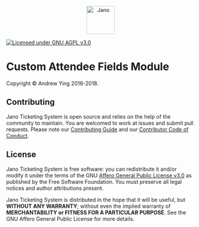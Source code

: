 <p style="text-align:center;"><img src="https://raw.githubusercontent.com/jano-may-ball/ticketing/master/logo.png" height="75" alt="Jano"></p>

[![Licensed under GNU AGPL v3.0](https://img.shields.io/badge/license-GNU%20AGPL%20v3.0-blue.svg)](https://github.com/jano-may-ball/ticketing/blob/master/README.md)

# Custom Attendee Fields Module

Copyright &copy; Andrew Ying 2016-2018.

## Contributing
Jano Ticketing System is open source and relies on the help of the community to maintain. You are welcomed to work at issues and submit pull requests. Please note our [Contributing Guide](CONTRIBUTING.md) and our [Contributor Code of Conduct](CODE_OF_CONDUCT.md).

## License
Jano Ticketing System is free software: you can redistribute it and/or modify it under the terms of the GNU [Affero General Public License v3.0](LICENSE.md) as published by the Free Software Foundation. You must preserve all legal notices and author attributions present.

Jano Ticketing System is distributed in the hope that it will be useful, but **WITHOUT ANY WARRANTY**; without even the implied warranty of **MERCHANTABILITY or FITNESS FOR A PARTICULAR PURPOSE**.  See the GNU Affero General Public License for more details.